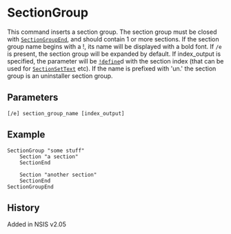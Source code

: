 # SectionGroup

This command inserts a section group. The section group must be closed with [`SectionGroupEnd`][1], and should contain 1 or more sections. If the section group name begins with a !, its name will be displayed with a bold font. If `/e` is present, the section group will be expanded by default. If index_output is specified, the parameter will be [`!define`][2]d with the section index (that can be used for [`SectionSetText`][3] etc). If the name is prefixed with 'un.' the section group is an uninstaller section group.

## Parameters

    [/e] section_group_name [index_output]

## Example

    SectionGroup "some stuff"
        Section "a section"
        SectionEnd

        Section "another section"
        SectionEnd
    SectionGroupEnd

## History

Added in NSIS v2.05

[1]: SectionGroupEnd.md
[2]: !define.md
[3]: SectionSetText.md